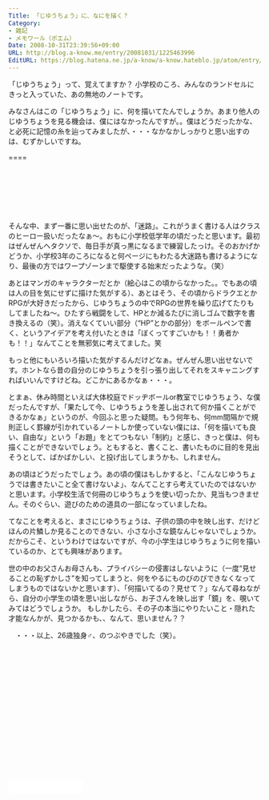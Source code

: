 ```yaml
---
Title: 「じゆうちょう」に、なにを描く？
Category:
- 雑記
- メモワール（ポエム）
Date: 2008-10-31T23:39:56+09:00
URL: http://blog.a-know.me/entry/20081031/1225463996
EditURL: https://blog.hatena.ne.jp/a-know/a-know.hateblo.jp/atom/entry/12921228815727980181
---
```


「じゆうちょう」って、覚えてますか？
小学校のころ、みんなのランドセルにきっと入っていた、あの無地のノートです。

みなさんはこの「じゆうちょう」に、何を描いてたんでしょうか。あまり他人のじゆうちょうを見る機会は、僕にはなかったんですが。。僕はどうだったかな、と必死に記憶の糸を辿ってみましたが、・・・なかなかしっかりと思い出すのは、むずかしいですね。

====

<script async src="//pagead2.googlesyndication.com/pagead/js/adsbygoogle.js"></script>
<!-- article-top -->
<ins class="adsbygoogle"
     style="display:inline-block;width:728px;height:90px"
     data-ad-client="ca-pub-3463034538369189"
     data-ad-slot="8367620130"></ins>
<script>
(adsbygoogle = window.adsbygoogle || []).push({});
</script>


そんな中、まず一番に思い出せたのが、「迷路」。これがうまく書ける人はクラスのヒーロー扱いだったなぁ〜。おもに小学校低学年の頃だったと思います。最初はぜんぜんヘタクソで、毎日手が真っ黒になるまで練習したっけ。そのおかげかどうか、小学校3年のころになると何ページにもわたる大迷路も書けるようになり、最後の方ではワープゾーンまで駆使する始末だったような。（笑）

あとはマンガのキャラクターだとか（絵心はこの頃からなかった。。でもあの頃は人の目を気にせずに描けた気がする）、あとはそう、その頃からドラクエとかRPGが大好きだったから、じゆうちょうの中でRPGの世界を繰り広げてたりもしてましたね〜。ひたすら戦闘をして、HPとか減るたびに消しゴムで数字を書き換えるの（笑）。消えなくていい部分（“HP”とかの部分）をボールペンで書く、というアイデアを考え付いたときは「ぼくってすごいかも！！勇者かも！！」なんてことを無邪気に考えてました。笑

もっと他にもいろいろ描いた気がするんだけどなぁ。ぜんぜん思い出せないです。ホントなら昔の自分のじゆうちょうを引っ張り出してそれをスキャニングすればいいんですけどね。どこかにあるかなぁ・・・。

とまぁ、休み時間といえば大体校庭でドッヂボールor教室でじゆうちょう、な僕だったんですが、「果たして今、じゆうちょうを差し出されて何か描くことができるかなぁ」というのが、今回ふと思った疑問。もう何年も、何mm間隔かで規則正しく罫線が引かれているノートしか使っていない僕には、「何を描いても良い、自由な」という「お題」をとてつもない「制約」と感じ、きっと僕は、何も描くことができないでしょう。ともすると、書くこと、書いたものに目的を見出そうとして、ばかばかしい、と投げ出してしまうかも、しれません。

あの頃はどうだったでしょう。あの頃の僕はもしかすると、「こんなじゆうちょうでは書きたいこと全て書けないよ」、なんてことすら考えていたのではないかと思います。小学校生活で何冊のじゆうちょうを使い切ったか、見当もつきません。そのぐらい、遊びのための道具の一部になっていましたね。

てなことを考えると、まさにじゆうちょうは、子供の頭の中を映し出す、だけどほんの片鱗しか見ることのできない、小さな小さな鏡なんじゃないでしょうか。だからこそ、というわけではないですが、今の小学生はじゆうちょうに何を描いているのか、とても興味があります。

世の中のお父さんお母さんも、プライバシーの侵害はしないように（一度“見せることの恥ずかしさ”を知ってしまうと、何をやるにものびのびできなくなってしまうものではないかと思います）、「何描いてるの？見せて？」なんて尋ねながら、自分の小学生の頃を思い出しながら、お子さんを映し出す「鏡」を、覗いてみてはどうでしょうか。
もしかしたら、その子の本当にやりたいこと・隠れた才能なんかが、見つかるかも、、なんて、思いません？？

　・・・以上、26歳独身♂、のつぶやきでした（笑）。



<script async src="//pagead2.googlesyndication.com/pagead/js/adsbygoogle.js"></script>
<!-- article-bottom2 -->
<ins class="adsbygoogle"
     style="display:inline-block;width:300px;height:250px"
     data-ad-client="ca-pub-3463034538369189"
     data-ad-slot="5274552934"></ins>
<script>
(adsbygoogle = window.adsbygoogle || []).push({});
</script>


<iframe src="//blog.hatena.ne.jp/a-know/a-know.hateblo.jp/subscribe/iframe" allowtransparency="true" frameborder="0" scrolling="no" width="150" height="28"></iframe>
